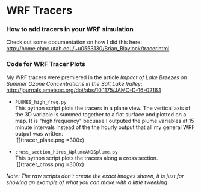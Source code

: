 # WRF Tracers

### How to add tracers in your WRF simulation
Check out some documentation on how I did this here:
http://home.chpc.utah.edu/~u0553130/Brian_Blaylock/tracer.html

### Code for WRF Tracer Plots
My WRF tracers were premiered in the article *Impact of Lake Breezes on Summer Ozone Concentrations in the Salt Lake Valley*:
http://journals.ametsoc.org/doi/abs/10.1175/JAMC-D-16-0216.1

- `PLUMES_high_freq.py`  
This python script plots the tracers in a plane view. The vertical axis of the 3D variable is summed together to a flat surface and plotted on a map. It is "high frequency" becuase I outputed the plume variables at 15 minute intervals instead of the the hourly output that all my general WRF output was written.  
![](tracer_plane.png =300x)  

- `cross_section_hires_NplumeANDSplume.py`  
This python script plots the tracers along a cross section.  
![](tracer_cross.png =300x)  



*Note: The raw scripts don't create the exact images shown, it is just for showing an example of what you can make with a little tweeking*